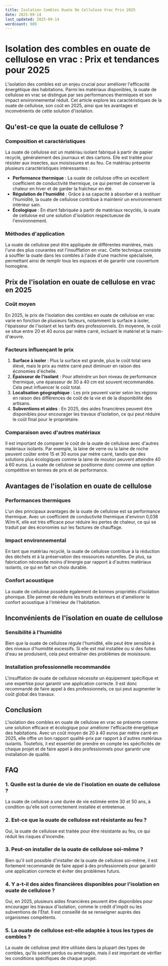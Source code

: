```yaml
---
title: Isolation Combles Ouate De Cellulose Vrac Prix 2025
date: 2025-09-14
last_updated: 2025-09-14
wordcount: 989
---
```


# Isolation des combles en ouate de cellulose en vrac : Prix et tendances pour 2025

L'isolation des combles est un enjeu crucial pour améliorer l'efficacité énergétique des habitations. Parmi les matériaux disponibles, la ouate de cellulose en vrac se distingue par ses performances thermiques et son impact environnemental réduit. Cet article explore les caractéristiques de la ouate de cellulose, son coût en 2025, ainsi que les avantages et inconvénients de cette solution d'isolation.

## Qu'est-ce que la ouate de cellulose ?

### Composition et caractéristiques

La ouate de cellulose est un matériau isolant fabriqué à partir de papier recyclé, généralement des journaux et des cartons. Elle est traitée pour résister aux insectes, aux moisissures et au feu. Ce matériau présente plusieurs caractéristiques intéressantes :

- **Performance thermique** : La ouate de cellulose offre un excellent coefficient de conductivité thermique, ce qui permet de conserver la chaleur en hiver et de garder la fraîcheur en été.
- **Régulation de l'humidité** : Grâce à sa capacité à absorber et à restituer l'humidité, la ouate de cellulose contribue à maintenir un environnement intérieur sain.
- **Écologique** : En étant fabriquée à partir de matériaux recyclés, la ouate de cellulose est une solution d'isolation respectueuse de l'environnement.

### Méthodes d'application

La ouate de cellulose peut être appliquée de différentes manières, mais l'une des plus courantes est l'insufflation en vrac. Cette technique consiste à souffler la ouate dans les combles à l'aide d'une machine spécialisée, permettant ainsi de remplir tous les espaces et de garantir une couverture homogène.

## Prix de l'isolation en ouate de cellulose en vrac en 2025

### Coût moyen

En 2025, le prix de l'isolation des combles en ouate de cellulose en vrac varie en fonction de plusieurs facteurs, notamment la surface à isoler, l'épaisseur de l'isolant et les tarifs des professionnels. En moyenne, le coût se situe entre 20 et 40 euros par mètre carré, incluant le matériel et la main-d'œuvre.

### Facteurs influençant le prix

1. **Surface à isoler** : Plus la surface est grande, plus le coût total sera élevé, mais le prix au mètre carré peut diminuer en raison des économies d'échelle.
2. **Épaisseur de l'isolant** : Pour atteindre un bon niveau de performance thermique, une épaisseur de 30 à 40 cm est souvent recommandée. Cela peut influencer le coût total.
3. **Localisation géographique** : Les prix peuvent varier selon les régions en raison des différences de coût de la vie et de la disponibilité des artisans.
4. **Subventions et aides** : En 2025, des aides financières peuvent être disponibles pour encourager les travaux d'isolation, ce qui peut réduire le coût final pour le propriétaire.

### Comparaison avec d'autres matériaux

Il est important de comparer le coût de la ouate de cellulose avec d'autres matériaux isolants. Par exemple, la laine de verre ou la laine de roche peuvent coûter entre 15 et 30 euros par mètre carré, tandis que des solutions plus écologiques comme la laine de mouton peuvent atteindre 40 à 60 euros. La ouate de cellulose se positionne donc comme une option compétitive en termes de prix et de performance.

## Avantages de l'isolation en ouate de cellulose

### Performances thermiques

L'un des principaux avantages de la ouate de cellulose est sa performance thermique. Avec un coefficient de conductivité thermique d'environ 0,038 W/m·K, elle est très efficace pour réduire les pertes de chaleur, ce qui se traduit par des économies sur les factures de chauffage.

### Impact environnemental

En tant que matériau recyclé, la ouate de cellulose contribue à la réduction des déchets et à la préservation des ressources naturelles. De plus, sa fabrication nécessite moins d'énergie par rapport à d'autres matériaux isolants, ce qui en fait un choix durable.

### Confort acoustique

La ouate de cellulose possède également de bonnes propriétés d'isolation phonique. Elle permet de réduire les bruits extérieurs et d'améliorer le confort acoustique à l'intérieur de l'habitation.

## Inconvénients de l'isolation en ouate de cellulose

### Sensibilité à l'humidité

Bien que la ouate de cellulose régule l'humidité, elle peut être sensible à des niveaux d'humidité excessifs. Si elle est mal installée ou si des fuites d'eau se produisent, cela peut entraîner des problèmes de moisissure.

### Installation professionnelle recommandée

L'insufflation de ouate de cellulose nécessite un équipement spécifique et une expertise pour garantir une application correcte. Il est donc recommandé de faire appel à des professionnels, ce qui peut augmenter le coût global des travaux.

## Conclusion

L'isolation des combles en ouate de cellulose en vrac se présente comme une solution efficace et écologique pour améliorer l'efficacité énergétique des habitations. Avec un coût moyen de 20 à 40 euros par mètre carré en 2025, elle offre un bon rapport qualité-prix par rapport à d'autres matériaux isolants. Toutefois, il est essentiel de prendre en compte les spécificités de chaque projet et de faire appel à des professionnels pour garantir une installation de qualité.

## FAQ

### 1. Quelle est la durée de vie de l'isolation en ouate de cellulose ?

La ouate de cellulose a une durée de vie estimée entre 30 et 50 ans, à condition qu'elle soit correctement installée et entretenue.

### 2. Est-ce que la ouate de cellulose est résistante au feu ?

Oui, la ouate de cellulose est traitée pour être résistante au feu, ce qui réduit les risques d'incendie.

### 3. Peut-on installer de la ouate de cellulose soi-même ?

Bien qu'il soit possible d'installer de la ouate de cellulose soi-même, il est fortement recommandé de faire appel à des professionnels pour garantir une application correcte et éviter des problèmes futurs.

### 4. Y a-t-il des aides financières disponibles pour l'isolation en ouate de cellulose ?

Oui, en 2025, plusieurs aides financières peuvent être disponibles pour encourager les travaux d'isolation, comme le crédit d'impôt ou les subventions de l'État. Il est conseillé de se renseigner auprès des organismes compétents.

### 5. La ouate de cellulose est-elle adaptée à tous les types de combles ?

La ouate de cellulose peut être utilisée dans la plupart des types de combles, qu'ils soient perdus ou aménagés, mais il est important de vérifier les conditions spécifiques de chaque projet.